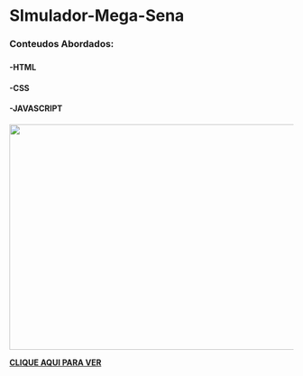 # SImulador-Mega-Sena
 <h3> Conteudos Abordados:<h3>
 <h4>-HTML<h4/>
 <h4>-CSS<h4/>
 <h4>-JAVASCRIPT<h4/>
<img src="https://user-images.githubusercontent.com/107640792/188932963-2d09a98a-8732-4e57-8622-6a8a6d9ab57e.png" width="800" height="400">
  
 [CLIQUE AQUI PARA VER](https://si-mulador-mega-sena.vercel.app/)
